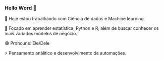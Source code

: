 ### Hello Word 👋


🔭 Hoje estou trabalhando com Ciência de dados e Machine learning

🌱 Focado em aprender estatística, Python e R, além de buscar conhecer os mais variados modelos de negócio.

😄 Pronouns: Ele/Dele

⚡ Pensamento análitico e desenvolvimento de automações.
